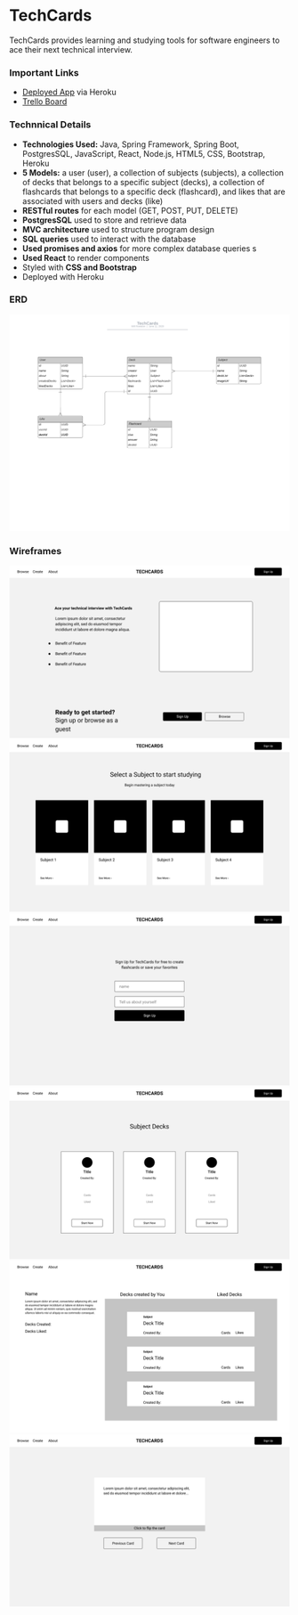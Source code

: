 # TechCards

TechCards provides learning and studying tools for software engineers to ace their next technical interview.

### Important Links

* [Deployed App](https://mysterious-stream-35285.herokuapp.com/) via Heroku
* [Trello Board](https://trello.com/b/gH2YZahL/techcards)

### Technnical Details

* __Technologies Used:__ Java, Spring Framework, Spring Boot, PostgresSQL, JavaScript, React, Node.js, HTML5, CSS, Bootstrap, Heroku
* __5 Models:__ a user (user), a collection of subjects (subjects), a collection of decks that belongs to a specific subject (decks), a collection of flashcards that belongs to a specific deck (flashcard), and likes that are associated with users and decks (like)
* __RESTful routes__ for each model (GET, POST, PUT, DELETE) 
* __PostgresSQL__ used to store and retrieve data
* __MVC architecture__ used to structure program design
* __SQL queries__ used to interact with the database
* __Used promises and axios__ for more complex database queries s
* __Used React__ to render components
* Styled with __CSS and Bootstrap__
* Deployed with Heroku

### ERD 
![ERD](images/TechCardsERD.png)

### Wireframes
![Wireframe 1](images/Home.png)
![Wireframe 2](images/Browse.png)
![Wireframe 3](images/SignUp.png)
![Wireframe 4](images/Subject.png)
![Wireframe 5](images/UserAccount.png)
![Wireframe 6](images/Cards.png)



